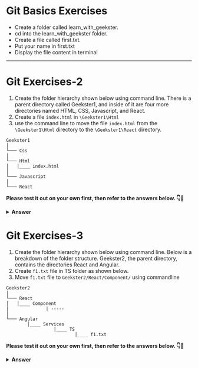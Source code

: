 # Git Basics Exercises
- Create a folder called learn_with_geekster.
- cd into the learn_with_geekster folder.
- Create a file called first.txt.
- Put your name in first.txt
- Display the file content in terminal

<hr>

# Git Exercises-2

1. Create the folder hierarchy shown below using command line. 
There is a parent directory called Geekster1, and inside of it are four more directories named HTML, CSS, Javascript, and React.
2. Create a  file ```index.html``` in ```\Geekster1\Html``` 
2. use the command line to move the file ```index.html``` from the ```\Geekster1\Html``` directory to the ```\Geekster1\React``` directory.

```
Geekster1
│   
└─── Css
│
└─── Html
│   │____ index.html
│    
└─── Javascript
│   
└─── React
```

**Please test it out on your own first, then refer to the answers below. 👇🙂**

<details><summary><b>Answer</b></summary>
<p>

##### Answer: 
```sh
    mkdir Geekster1
    cd Geekster
    mkdir Html
    mkdir CSS
    mkdir JavaScript
    mkdir React

    // create the file index.html in Html folder

    mv img.html ../React/
```
    
</p>


</details>

# Git Exercises-3

1. Create the folder hierarchy shown below using command line. Below is a breakdown of the folder structure. Geekster2, the parent directory, contains the directories React and Angular.
2. Create ```f1.txt``` file in TS folder as shown below.
3. Move ```f1.txt``` file to ```Geekster2/React/Component/``` using commandline


```
Geekster2
│
└─── React
│   │____ Component
|              | -----
│   
└─── Angular
        │____ Services
                  │____ TS
                          │____ f1.txt
```


**Please test it out on your own first, then refer to the answers below. 👇🙂**


<details><summary><b>Answer</b></summary>
<p>

##### Answer: 
```
    mkdir Geekster2
    cd Geekster2
    mkdir React
    mkdir Angular
    cd React
    mkdir Component
    cd ..
    cd Angular
    mkdir Services/TS
    cd Services/TS

    touch f1.txt
    // add yourname in f1.txt

    mv f1.txt ../../../React/Component/


``` 
</p>
</details>